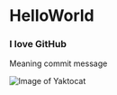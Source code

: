 # HelloWorld
### I love GitHub

Meaning commit message

![Image of Yaktocat](https://octodex.github.com/images/yaktocat.png)
